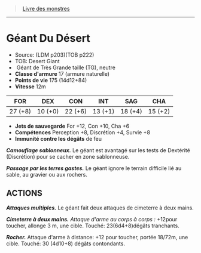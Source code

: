 ﻿> [Livre des monstres](tome_of_beasts.md)

---

# Géant Du Désert

- Source: (LDM p203)(TOB p222)
- TOB: Desert Giant
-  Géant de Très Grande taille (TG), neutre
- **Classe d'armure** 17 (armure naturelle)
- **Points de vie** 175 (14d12+84)
- **Vitesse** 12m

|FOR|DEX|CON|INT|SAG|CHA|
|---|---|---|---|---|---|
|27 (+8)|10 (+0)|22 (+6)|13 (+1)|18 (+4)|15 (+2)|

- **Jets de sauvegarde** For +12, Con +10, Cha +6
- **Compétences** Perception +8, Discrétion +4, Survie +8
- **Immunité contre les dégâts** de feu

**_Camouflage sablonneux._** Le géant est avantagé sur les tests de Dextérité (Discrétion) pour se cacher en zone sablonneuse.

**_Passage par les terres gastes._** Le géant ignore le terrain difficile lié au sable, au gravier ou aux rochers.

## ACTIONS

**_Attaques multiples._** Le géant fait deux attaques de cimeterre à deux mains.

**_Cimeterre à deux mains._** _Attaque d'arme au corps à corps :_ +12pour toucher, allonge 3 m, une cible. Touché:
23(6d4+8)dégâts tranchants.

**_Rocher._** Attaque d'arme à distance: +12 pour toucher, portée 18/72m, une cible. Touché: 30 (4d10+8) dégâts contondants.

